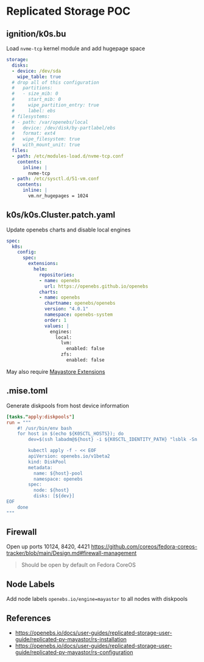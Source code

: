 # Replicated Storage POC

## ignition/k0s.bu

Load `nvme-tcp` kernel module and add hugepage space

```yaml
storage:
  disks:
  - device: /dev/sda
    wipe_table: true
  # drop all of this configuration
  #   partitions:
  #   - size_mib: 0
  #     start_mib: 0
  #     wipe_partition_entry: true
  #     label: ebs
  # filesystems:
  # - path: /var/openebs/local
  #   device: /dev/disk/by-partlabel/ebs
  #   format: ext4
  #   wipe_filesystem: true
  #   with_mount_unit: true
  files:
  - path: /etc/modules-load.d/nvme-tcp.conf
    contents:
      inline: |
        nvme-tcp
  - path: /etc/sysctl.d/51-vm.conf
    contents:
      inline: |
        vm.nr_hugepages = 1024
```

## k0s/k0s.Cluster.patch.yaml

Update openebs charts and disable local engines

```yaml
spec:
  k0s:
    config:
      spec:
        extensions:
          helm:
            repositories:
            - name: openebs
              url: https://openebs.github.io/openebs
            charts:
            - name: openebs
              chartname: openebs/openebs
              version: "4.0.1"
              namespace: openebs-system
              order: 1
              values: |
                engines:
                  local:
                    lvm:
                      enabled: false
                    zfs:
                      enabled: false
```

May also require [Mayastore Extensions](https://github.com/openebs/mayastor-extensions/tree/develop/chart)

## .mise.toml

Generate diskpools from host device information

```toml
[tasks."apply:diskpools"]
run = """
    #! /usr/bin/env bash
    for host in $(echo ${K0SCTL_HOSTS}); do
        dev=$(ssh labadm@${host} -i ${K0SCTL_IDENTITY_PATH} "lsblk -Sn -o ID_LINK")

        kubectl apply -f - << EOF
        apiVersion: openebs.io/v1beta2
        kind: DiskPool
        metadata:
          name: ${host}-pool
          namespace: openebs
        spec:
          node: ${host}
          disks: [${dev}]
EOF
    done
"""
```

## Firewall

Open up ports 10124, 8420, 4421 https://github.com/coreos/fedora-coreos-tracker/blob/main/Design.md#firewall-management
> Should be open by default on Fedora CoreOS

## Node Labels

Add node labels `openebs.io/engine=mayastor` to all nodes with diskpools

## References

- https://openebs.io/docs/user-guides/replicated-storage-user-guide/replicated-pv-mayastor/rs-installation
- https://openebs.io/docs/user-guides/replicated-storage-user-guide/replicated-pv-mayastor/rs-configuration
